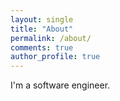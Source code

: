 ```yaml
---
layout: single
title: "About"
permalink: /about/
comments: true
author_profile: true
---
```


I'm a software engineer.
